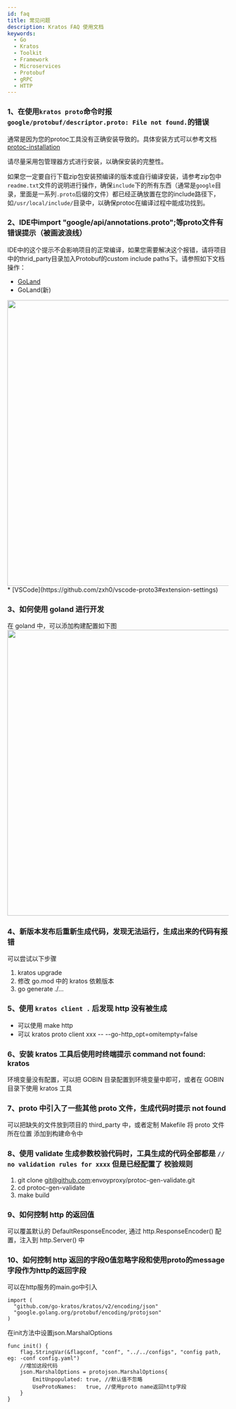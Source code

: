 ```yaml
---
id: faq
title: 常见问题
description: Kratos FAQ 使用文档
keywords:
  - Go 
  - Kratos
  - Toolkit
  - Framework
  - Microservices
  - Protobuf
  - gRPC
  - HTTP
---
```


### 1、在使用`kratos proto`命令时报`google/protobuf/descriptor.proto: File not found.`的错误
通常是因为您的protoc工具没有正确安装导致的。具体安装方式可以参考文档[protoc-installation](https://grpc.io/docs/protoc-installation/)

请尽量采用包管理器方式进行安装，以确保安装的完整性。

如果您一定要自行下载zip包安装预编译的版本或自行编译安装，请参考zip包中`readme.txt`文件的说明进行操作，确保`include`下的所有东西（通常是`google`目录，里面是一系列`.proto`后缀的文件）都已经正确放置在您的include路径下，如`/usr/local/include/`目录中，以确保protoc在编译过程中能成功找到。

### 2、IDE中import "google/api/annotations.proto";等proto文件有错误提示（被画波浪线）
IDE中的这个提示不会影响项目的正常编译，如果您需要解决这个报错，请将项目中的thrid_party目录加入Protobuf的custom include paths下。请参照如下文档操作：
* [GoLand](https://github.com/ksprojects/protobuf-jetbrains-plugin#configuration)
* GoLand(新)
<img src='/images/goland-protobuf.png' width="650px" />
* [VSCode](https://github.com/zxh0/vscode-proto3#extension-settings)

### 3、如何使用 goland 进行开发

在 goland 中，可以添加构建配置如下图
<img src="/images/goland.png" width="650px" />

### 4、新版本发布后重新生成代码，发现无法运行，生成出来的代码有报错

可以尝试以下步骤
1. kratos upgrade
2. 修改 go.mod 中的 kratos 依赖版本
3. go generate ./...

### 5、使用 `kratos client .` 后发现 http 没有被生成

- 可以使用 make http
- 可以 kratos proto client xxx -- --go-http_opt=omitempty=false

### 6、安装 kratos 工具后使用时终端提示 command not found: kratos

环境变量没有配置，可以把 GOBIN 目录配置到环境变量中即可，或者在 GOBIN 目录下使用 kratos 工具

### 7、proto 中引入了一些其他 proto 文件，生成代码时提示 not found

可以把缺失的文件放到项目的 third_party 中，或者定制 Makefile 将 proto 文件所在位置 添加到构建命令中

### 8、使用 validate 生成参数校验代码时，工具生成的代码全部都是 `// no validation rules for xxxx` 但是已经配置了 校验规则

1. git clone git@github.com:envoyproxy/protoc-gen-validate.git
2. cd protoc-gen-validate
3. make build

### 9、如何控制 http 的返回值

可以覆盖默认的 DefaultResponseEncoder, 通过 http.ResponseEncoder() 配置，注入到 http.Server() 中

### 10、如何控制 http 返回的字段0值忽略字段和使用proto的message字段作为http的返回字段

可以在http服务的main.go中引入
```
import (
  "github.com/go-kratos/kratos/v2/encoding/json"
  "google.golang.org/protobuf/encoding/protojson"
)
```
在init方法中设置json.MarshalOptions
```
func init() {
	flag.StringVar(&flagconf, "conf", "../../configs", "config path, eg: -conf config.yaml")
	//增加这段代码
	json.MarshalOptions = protojson.MarshalOptions{
		EmitUnpopulated: true, //默认值不忽略
		UseProtoNames:   true, //使用proto name返回http字段
	}
}
```

